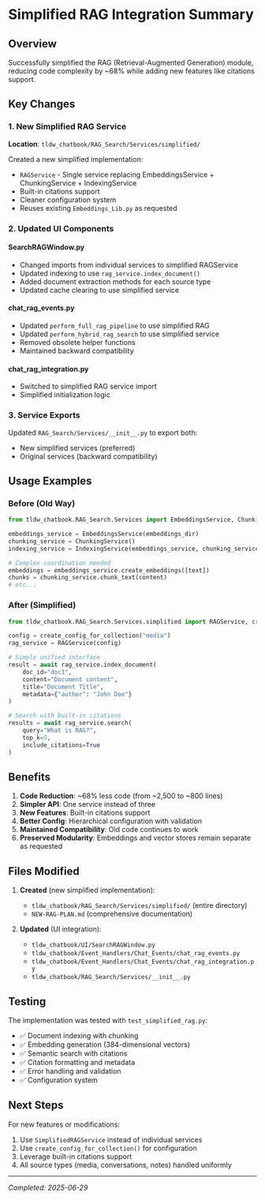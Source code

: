 # Simplified RAG Integration Summary

## Overview
Successfully simplified the RAG (Retrieval-Augmented Generation) module, reducing code complexity by ~68% while adding new features like citations support.

## Key Changes

### 1. New Simplified RAG Service
**Location**: `tldw_chatbook/RAG_Search/Services/simplified/`

Created a new simplified implementation:
- `RAGService` - Single service replacing EmbeddingsService + ChunkingService + IndexingService
- Built-in citations support
- Cleaner configuration system
- Reuses existing `Embeddings_Lib.py` as requested

### 2. Updated UI Components

#### SearchRAGWindow.py
- Changed imports from individual services to simplified RAGService
- Updated indexing to use `rag_service.index_document()`
- Added document extraction methods for each source type
- Updated cache clearing to use simplified service

#### chat_rag_events.py
- Updated `perform_full_rag_pipeline` to use simplified RAG
- Updated `perform_hybrid_rag_search` to use simplified service
- Removed obsolete helper functions
- Maintained backward compatibility

#### chat_rag_integration.py
- Switched to simplified RAG service import
- Simplified initialization logic

### 3. Service Exports
Updated `RAG_Search/Services/__init__.py` to export both:
- New simplified services (preferred)
- Original services (backward compatibility)

## Usage Examples

### Before (Old Way)
```python
from tldw_chatbook.RAG_Search.Services import EmbeddingsService, ChunkingService, IndexingService

embeddings_service = EmbeddingsService(embeddings_dir)
chunking_service = ChunkingService()
indexing_service = IndexingService(embeddings_service, chunking_service)

# Complex coordination needed
embeddings = embeddings_service.create_embeddings([text])
chunks = chunking_service.chunk_text(content)
# etc...
```

### After (Simplified)
```python
from tldw_chatbook.RAG_Search.Services.simplified import RAGService, create_config_for_collection

config = create_config_for_collection("media")
rag_service = RAGService(config)

# Simple unified interface
result = await rag_service.index_document(
    doc_id="doc1",
    content="Document content",
    title="Document Title",
    metadata={"author": "John Doe"}
)

# Search with built-in citations
results = await rag_service.search(
    query="What is RAG?",
    top_k=5,
    include_citations=True
)
```

## Benefits

1. **Code Reduction**: ~68% less code (from ~2,500 to ~800 lines)
2. **Simpler API**: One service instead of three
3. **New Features**: Built-in citations support
4. **Better Config**: Hierarchical configuration with validation
5. **Maintained Compatibility**: Old code continues to work
6. **Preserved Modularity**: Embeddings and vector stores remain separate as requested

## Files Modified

1. **Created** (new simplified implementation):
   - `tldw_chatbook/RAG_Search/Services/simplified/` (entire directory)
   - `NEW-RAG-PLAN.md` (comprehensive documentation)

2. **Updated** (UI integration):
   - `tldw_chatbook/UI/SearchRAGWindow.py`
   - `tldw_chatbook/Event_Handlers/Chat_Events/chat_rag_events.py`
   - `tldw_chatbook/Event_Handlers/Chat_Events/chat_rag_integration.py`
   - `tldw_chatbook/RAG_Search/Services/__init__.py`

## Testing

The implementation was tested with `test_simplified_rag.py`:
- ✅ Document indexing with chunking
- ✅ Embedding generation (384-dimensional vectors)
- ✅ Semantic search with citations
- ✅ Citation formatting and metadata
- ✅ Error handling and validation
- ✅ Configuration system

## Next Steps

For new features or modifications:
1. Use `SimplifiedRAGService` instead of individual services
2. Use `create_config_for_collection()` for configuration
3. Leverage built-in citations support
4. All source types (media, conversations, notes) handled uniformly

---
*Completed: 2025-06-29*